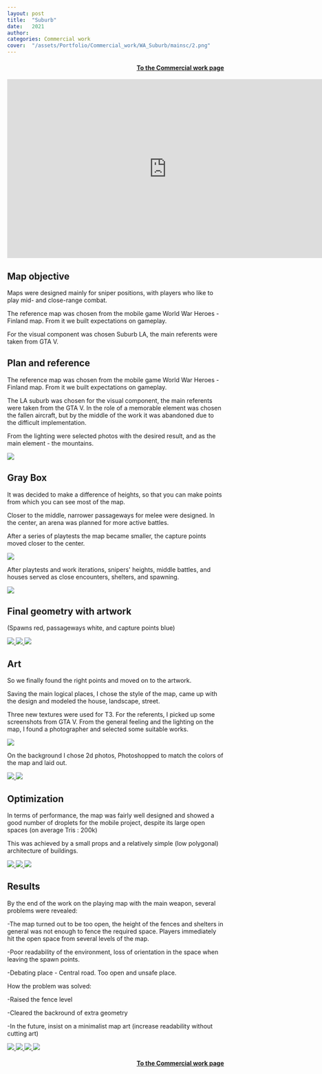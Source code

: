 ```yaml
---
layout: post
title:  "Suburb"
date:   2021
author: 
categories: Commercial work
cover:  "/assets/Portfolio/Commercial_work/WA_Suburb/mainsc/2.png"
---
```

<div style="text-align: right;">
<h4><a href="/data/Commercial_work">To the Commercial work page</a></h4>
</div>

<iframe width="740" height="415" src="https://www.youtube.com/embed/-h1tPo6kaQ0?si=_wYoN5cTP76uo4PT" title="YouTube video player" frameborder="0" allow="accelerometer; autoplay; clipboard-write; encrypted-media; gyroscope; picture-in-picture; web-share" referrerpolicy="strict-origin-when-cross-origin" allowfullscreen></iframe>

<h2>Map objective</h2>

Maps were designed mainly for sniper positions, with players who like to play mid- and close-range combat.

The reference map was chosen from the mobile game World War Heroes - Finland map. From it we built expectations on gameplay.

For the visual component was chosen Suburb LA, the main referents were taken from GTA V.


<h2>Plan and reference</h2>


The reference map was chosen from the mobile game World War Heroes - Finland map. From it we built expectations on gameplay.

The LA suburb was chosen for the visual component, the main referents were taken from the GTA V. In the role of a memorable element was chosen the fallen aircraft, but by the middle of the work it was abandoned due to the difficult implementation.

From the lighting were selected photos with the desired result, and as the main element - the mountains.

<a href="/assets/Portfolio/Commercial_work/WA_Suburb/Refs.png" data-lightbox="refs" data-title="Refs">
  <img src="/assets/Portfolio/Commercial_work/WA_Suburb/Refs.png">
</a>

<h2>Gray Box</h2>


It was decided to make a difference of heights, so that you can make points from which you can see most of the map.

Closer to the middle, narrower passageways for melee were designed. In the center, an arena was planned for more active battles.

After a series of playtests the map became smaller, the capture points moved closer to the center.

<a href="/assets/Portfolio/Commercial_work/WA_Suburb/Artst/GB.png" data-lightbox="refs" data-title="Refs">
  <img src="/assets/Portfolio/Commercial_work/WA_Suburb/Artst/GB.png">
</a>

After playtests and work iterations, snipers' heights, middle battles, and houses served as close encounters, shelters, and spawning.

<a href="/assets/Portfolio/Commercial_work/WA_Suburb/Artst/GB2.png" data-lightbox="refs" data-title="Refs">
  <img src="/assets/Portfolio/Commercial_work/WA_Suburb/Artst/GB2.png">
</a>

<h2>Final geometry with artwork</h2>

(Spawns red, passageways white, and capture points blue)

<a href="/assets/Portfolio/Commercial_work/WA_Suburb/Artst/Screenshot_1_1.png" data-lightbox="refs" data-title="Refs">
  <img src="/assets/Portfolio/Commercial_work/WA_Suburb/Artst/Screenshot_1_1.png">
</a>
<a href="/assets/Portfolio/Commercial_work/WA_Suburb/Screenshot_4_1.png" data-lightbox="refs" data-title="Refs">
  <img src="/assets/Portfolio/Commercial_work/WA_Suburb/Screenshot_4_1.png">
</a>
<a href="/assets/Portfolio/Commercial_work/WA_Suburb/Screenshot_17_1.png" data-lightbox="refs" data-title="Refs">
  <img src="/assets/Portfolio/Commercial_work/WA_Suburb/Screenshot_17_1.png">
</a>

<h2>Art</h2>

So we finally found the right points and moved on to the artwork.

Saving the main logical places, I chose the style of the map, came up with the design and modeled the house, landscape, street.

Three new textures were used for T3.
For the referents, I picked up some screenshots from GTA V. From the general feeling and the lighting on the map, I found a photographer and selected some suitable works.

<a href="/assets/Portfolio/Commercial_work/WA_Suburb/Art.png" data-lightbox="refs" data-title="Refs">
  <img src="/assets/Portfolio/Commercial_work/WA_Suburb/Art.png">
</a>

On the background I chose 2d photos, Photoshopped to match the colors of the map and laid out.

<a href="/assets/Portfolio/Commercial_work/WA_Suburb/Artst/qq.png" data-lightbox="refs" data-title="Refs">
  <img src="/assets/Portfolio/Commercial_work/WA_Suburb/Artst/qq.png">
</a>
<a href="/assets/Portfolio/Commercial_work/WA_Suburb/Artst/Screenshot_20.png" data-lightbox="refs" data-title="Refs">
  <img src="/assets/Portfolio/Commercial_work/WA_Suburb/Artst/Screenshot_20.png">
</a>

<h2>Optimization</h2>

In terms of performance, the map was fairly well designed and showed a good number of droplets for the mobile project, despite its large open spaces (on average Tris : 200k)

This was achieved by a small props and a relatively simple (low polygonal) architecture of buildings.

<a href="/assets/Portfolio/Commercial_work/WA_Suburb/Screenshot_23.png" data-lightbox="refs" data-title="Refs">
  <img src="/assets/Portfolio/Commercial_work/WA_Suburb/Screenshot_23.png">
</a>
<a href="/assets/Portfolio/Commercial_work/WA_Suburb/Screenshot_21.png" data-lightbox="refs" data-title="Refs">
  <img src="/assets/Portfolio/Commercial_work/WA_Suburb/Screenshot_21.png">
</a>
<a href="/assets/Portfolio/Commercial_work/WA_Suburb/Artst/Screenshot_3.png" data-lightbox="refs" data-title="Refs">
  <img src="/assets/Portfolio/Commercial_work/WA_Suburb/Artst/Screenshot_3.png">
</a>

<h2>Results</h2>

By the end of the work on the playing map with the main weapon, several problems were revealed: 

-The map turned out to be too open, the height of the fences and shelters in general was not enough to fence the required space. Players immediately hit the open space from several levels of the map.

-Poor readability of the environment, loss of orientation in the space when leaving the spawn points.

-Debating place - Central road. Too open and unsafe place.

How the problem was solved:

-Raised the fence level

-Cleared the backround of extra geometry

-In the future, insist on a minimalist map art (increase readability without cutting art) 

<a href="/assets/Portfolio/Commercial_work/WA_Suburb/Artst/3.png" data-lightbox="refs" data-title="Refs">
  <img src="/assets/Portfolio/Commercial_work/WA_Suburb/Artst/Screenshot_9.png">
  <img src="/assets/Portfolio/Commercial_work/WA_Suburb/Artst/Screenshot_10.png">
  <img src="/assets/Portfolio/Commercial_work/WA_Suburb/Artst/Screenshot_1.png">
   <img src="/assets/Portfolio/Commercial_work/WA_Suburb/Screenshot_3.png">
</a>

<div style="text-align: right;">
<h4><a href="/data/Commercial_work">To the Commercial work page</a></h4>
</div>



